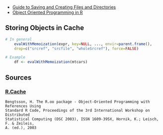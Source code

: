 * [Guide to Saving and Creating Files and Directories](http://theautomatic.net/2018/07/11/manipulate-files-r/)
* [Object Oriented Programming in R](https://htmlpreview.github.io/?https://raw.githubusercontent.com/Daniel-Carpenter/Coding-Resources/master/R/Coding%20Performance%20Techniques/Object%20Oriented%20Programming%20Review/Object%20Oriented%20Programming.html)


## Storing Objects in Cache
```r
# In general
	evalWithMemoization(expr, key=NULL, ..., envir=parent.frame(),
	drop=c("srcref", "srcfile", "wholeSrcref"), force=FALSE)

# Example
	df <- evalWithMemoization(mtcars)
```

## Sources

### [R.Cache](https://cran.r-project.org/web/packages/R.cache/R.cache.pdf)
	Bengtsson, H. The R.oo package - Object-Oriented Programming with References Using
	Standard R Code, Proceedings of the 3rd International Workshop on Distributed
	Statistical Computing (DSC 2003), ISSN 1609-395X, Hornik, K.; Leisch, F. & Zeileis,
	A. (ed.), 2003